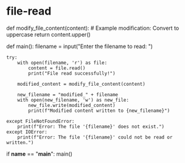 # file-read
def modify_file_content(content):
    # Example modification: Convert to uppercase
    return content.upper()

def main():
    filename = input("Enter the filename to read: ")
    
    try:
        with open(filename, 'r') as file:
            content = file.read()
            print("File read successfully!")

        modified_content = modify_file_content(content)

        new_filename = "modified_" + filename
        with open(new_filename, 'w') as new_file:
            new_file.write(modified_content)
            print(f"Modified content written to {new_filename}")

    except FileNotFoundError:
        print(f"Error: The file '{filename}' does not exist.")
    except IOError:
        print(f"Error: The file '{filename}' could not be read or written.")

if __name__ == "__main__":
    main()
